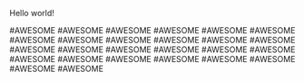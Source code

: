 Hello world!


#AWESOME
#AWESOME
#AWESOME
#AWESOME
#AWESOME
#AWESOME
#AWESOME
#AWESOME
#AWESOME
#AWESOME
#AWESOME
#AWESOME
#AWESOME
#AWESOME
#AWESOME
#AWESOME
#AWESOME
#AWESOME
#AWESOME
#AWESOME
#AWESOME
#AWESOME
#AWESOME
#AWESOME
#AWESOME
#AWESOME

